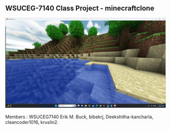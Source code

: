 <h2>WSUCEG-7140 Class Project - minecraftclone</h2>
<img src="Screenshot.png"></br></br>
Members : WSUCEG7140 Erik M. Buck, bibekrj, Deekshitha-kancharla, cleancoder1016, kruslin2.


